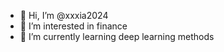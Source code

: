 - 👋 Hi, I’m @xxxia2024
- 👀 I’m interested in finance
- 🌱 I’m currently learning deep learning methods
